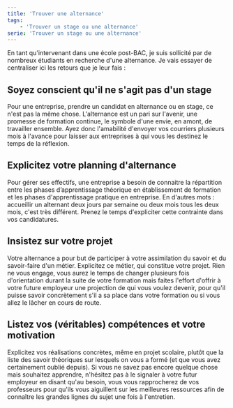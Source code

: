 ```yaml
---
title: 'Trouver une alternance'
tags:
    - 'Trouver un stage ou une alternance'
serie: 'Trouver un stage ou une alternance'
---
```


En tant qu'intervenant dans une école post-BAC, je suis sollicité par de
nombreux étudiants en recherche d'une alternance. Je vais essayer de centraliser
ici les retours que je leur fais :

## Soyez conscient qu'il ne s'agit pas d'un stage

Pour une entreprise, prendre un candidat en alternance ou en stage, ce n'est pas
la même chose. L'alternance est un pari sur l'avenir, une promesse de formation
continue, le symbole d'une envie, en amont, de travailler ensemble. Ayez donc
l'amabilité d'envoyer vos courriers plusieurs mois à l'avance pour laisser aux
entreprises à qui vous les destinez le temps de la réflexion.

## Explicitez votre planning d'alternance

Pour gérer ses effectifs, une entreprise a besoin de connaitre la répartition
entre les phases d’apprentissage théorique en établissement de formation et les
phases d'apprentissage pratique en entreprise. En d'autres mots : accueillir un
alternant deux jours par semaine ou deux mois tous les deux mois, c'est très
différent. Prenez le temps d'expliciter cette contrainte dans vos candidatures.

## Insistez sur votre projet

Votre alternance a pour but de participer à votre assimilation du savoir et du
savoir-faire d'un métier. Explicitez ce métier, qui constitue votre projet. Rien
ne vous engage, vous aurez le temps de changer plusieurs fois d'orientation
durant la suite de votre formation mais faites l'effort d'offrir à votre future
employeur une projection de qui vous voulez devenir, pour qu'il puisse savoir
concrètement s'il a sa place dans votre formation ou si vous allez le lâcher en
cours de route.

## Listez vos (véritables) compétences et votre motivation

Explicitez vos réalisations concrètes, même en projet scolaire, plutôt que la
liste des savoir théoriques sur lesquels on vous a formé (et que vous avez
certainement oublié depuis). Si vous ne savez pas encore quelque chose mais
souhaitez apprendre, n'hésitez pas à le signaler à votre futur employeur en
disant qu'au besoin, vous vous rapprocherez de vos professeurs pour qu'ils vous
aiguillent sur les meilleures ressources afin de connaître les grandes lignes du
sujet une fois à l'entretien.
